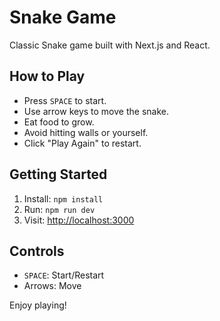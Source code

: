 # Snake Game

Classic Snake game built with Next.js and React.

## How to Play
- Press `SPACE` to start.
- Use arrow keys to move the snake.
- Eat food to grow.
- Avoid hitting walls or yourself.
- Click "Play Again" to restart.

## Getting Started
1. Install: `npm install`
2. Run: `npm run dev`
3. Visit: [http://localhost:3000](http://localhost:3000)

## Controls
- `SPACE`: Start/Restart
- Arrows: Move

Enjoy playing!